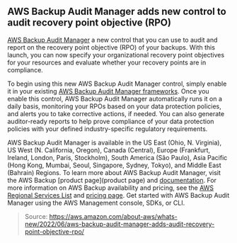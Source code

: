 ## AWS Backup Audit Manager adds new control to audit recovery point objective (RPO)

[AWS Backup Audit Manager](https://aws.amazon.com/backup/faqs/) a new control that you can use to audit and report on the recovery point objective (RPO) of your backups. With this launch, you can now specify your organizational recovery point objectives for your resources and evaluate whether your recovery points are in compliance.

To begin using this new AWS Backup Audit Manager control, simply enable it in your existing [AWS Backup Audit Manager frameworks](https://docs.aws.amazon.com/aws-backup/latest/devguide/working-with-audit-frameworks.html). Once you enable this control, AWS Backup Audit Manager automatically runs it on a daily basis, monitoring your RPOs based on your data protection policies, and alerts you to take corrective actions, if needed. You can also generate auditor-ready reports to help prove compliance of your data protection policies with your defined industry-specific regulatory requirements.

AWS Backup Audit Manager is available in the US East (Ohio, N. Virginia), US West (N. California, Oregon), Canada (Central), Europe (Frankfurt, Ireland, London, Paris, Stockholm), South America (São Paulo), Asia Pacific (Hong Kong, Mumbai, Seoul, Singapore, Sydney, Tokyo), and Middle East (Bahrain) Regions. To learn more about AWS Backup Audit Manager, visit the AWS Backup [product page](product page) and [documentation](https://docs.aws.amazon.com/aws-backup/latest/devguide/aws-backup-audit-manager.html). For more information on AWS Backup availability and pricing, see the [AWS Regional Services List](https://aws.amazon.com/about-aws/global-infrastructure/regional-product-services/) and [pricing page](https://aws.amazon.com/backup/pricing/). Get started with AWS Backup Audit Manager using the AWS Management console, SDKs, or CLI. 

> Source: https://aws.amazon.com/about-aws/whats-new/2022/06/aws-backup-audit-manager-adds-audit-recovery-point-objective-rpo/